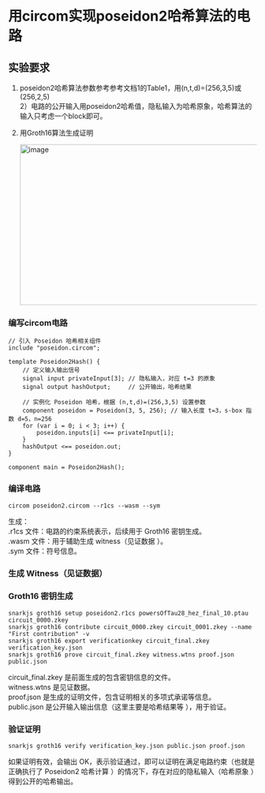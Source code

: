 # 用circom实现poseidon2哈希算法的电路
## 实验要求
1) poseidon2哈希算法参数参考参考文档1的Table1，用(n,t,d)=(256,3,5)或(256,2,5)  
2）电路的公开输入用poseidon2哈希值，隐私输入为哈希原象，哈希算法的输入只考虑一个block即可。  
3) 用Groth16算法生成证明  
   
   <img width="953" height="326" alt="image" src="https://github.com/user-attachments/assets/1cae0b5e-7467-4bed-98cc-452705e95b7c" />

### 编写circom电路
```circom
// 引入 Poseidon 哈希相关组件
include "poseidon.circom"; 

template Poseidon2Hash() {
    // 定义输入输出信号
    signal input privateInput[3]; // 隐私输入，对应 t=3 的原象
    signal output hashOutput;     // 公开输出，哈希结果

    // 实例化 Poseidon 哈希，根据 (n,t,d)=(256,3,5) 设置参数
    component poseidon = Poseidon(3, 5, 256); // 输入长度 t=3，s-box 指数 d=5，n=256 
    for (var i = 0; i < 3; i++) {
        poseidon.inputs[i] <== privateInput[i];
    }
    hashOutput <== poseidon.out;
}

component main = Poseidon2Hash();
```
### 编译电路
```
circom poseidon2.circom --r1cs --wasm --sym
```
生成：  
.r1cs 文件：电路的约束系统表示，后续用于 Groth16 密钥生成。  
.wasm 文件：用于辅助生成 witness（见证数据 ）。  
.sym 文件：符号信息。  

###  生成 Witness（见证数据）

###  Groth16 密钥生成
```
snarkjs groth16 setup poseidon2.r1cs powersOfTau28_hez_final_10.ptau circuit_0000.zkey
snarkjs groth16 contribute circuit_0000.zkey circuit_0001.zkey --name "First contribution" -v
snarkjs groth16 export verificationkey circuit_final.zkey verification_key.json
snarkjs groth16 prove circuit_final.zkey witness.wtns proof.json public.json
```
circuit_final.zkey 是前面生成的包含密钥信息的文件。  
witness.wtns 是见证数据。  
proof.json 是生成的证明文件，包含证明相关的多项式承诺等信息。  
public.json 是公开输入输出信息（这里主要是哈希结果等 ），用于验证。  
### 验证证明
```
snarkjs groth16 verify verification_key.json public.json proof.json
```
如果证明有效，会输出 OK，表示验证通过，即可以证明在满足电路约束（也就是正确执行了 Poseidon2 哈希计算 ）的情况下，存在对应的隐私输入（哈希原象 ）得到公开的哈希输出。
